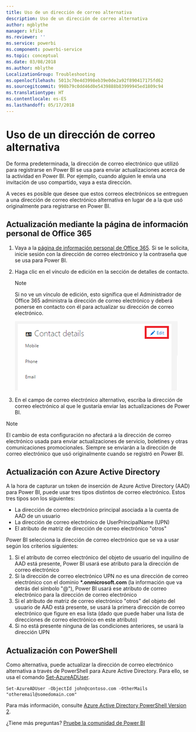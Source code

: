 ```yaml
---
title: Uso de un dirección de correo alternativa
description: Uso de un dirección de correo alternativa
author: mgblythe
manager: kfile
ms.reviewer: ''
ms.service: powerbi
ms.component: powerbi-service
ms.topic: conceptual
ms.date: 03/08/2018
ms.author: mblythe
LocalizationGroup: Troubleshooting
ms.openlocfilehash: 5013c70e4d3998eb39e0de2a92f890417175fd62
ms.sourcegitcommit: 998b79c0dd46d0e5439888b83999945ed1809c94
ms.translationtype: HT
ms.contentlocale: es-ES
ms.lasthandoff: 05/17/2018
---
```

# <a name="using-an-alternate-email-address"></a>Uso de un dirección de correo alternativa
De forma predeterminada, la dirección de correo electrónico que utilizó para registrarse en Power BI se usa para enviar actualizaciones acerca de la actividad en Power BI.  Por ejemplo, cuando alguien le envía una invitación de uso compartido, vaya a esta dirección.

A veces es posible que desee que estos correos electrónicos se entreguen a una dirección de correo electrónico alternativa en lugar de a la que usó originalmente para registrarse en Power BI.

## <a name="updating-through-office-365-personal-info-page"></a>Actualización mediante la página de información personal de Office 365
1. Vaya a la [página de información personal de Office 365](https://portal.office.com/account/#personalinfo).  Si se le solicita, inicie sesión con la dirección de correo electrónico y la contraseña que se usa para Power BI.
2. Haga clic en el vínculo de edición en la sección de detalles de contacto.  
   
   > [!NOTE]
   > Si no ve un vínculo de edición, esto significa que el Administrador de Office 365 administra la dirección de correo electrónico y deberá ponerse en contacto con él para actualizar su dirección de correo electrónico.
   > 
   > 
   
   ![](media/service-admin-alternate-email-address-for-power-bi/contact-details.png)
3. En el campo de correo electrónico alternativo, escriba la dirección de correo electrónico al que le gustaría enviar las actualizaciones de Power BI.

> [!NOTE]
> El cambio de esta configuración no afectará a la dirección de correo electrónico usada para enviar actualizaciones de servicio, boletines y otras comunicaciones promocionales.  Siempre se enviarán a la dirección de correo electrónico que usó originalmente cuando se registró en Power BI.
> 
> 

## <a name="updating-through-azure-active-directory"></a>Actualización con Azure Active Directory
A la hora de capturar un token de inserción de Azure Active Directory (AAD) para Power BI, puede usar tres tipos distintos de correo electrónico. Estos tres tipos son los siguientes:

* La dirección de correo electrónico principal asociada a la cuenta de AAD de un usuario
* La dirección de correo electrónico de UserPrincipalName (UPN)
* El atributo de matriz de dirección de correo electrónico "otros"

Power BI selecciona la dirección de correo electrónico que se va a usar según los criterios siguientes:
1.  Si el atributo de correo electrónico del objeto de usuario del inquilino de AAD está presente, Power BI usará ese atributo para la dirección de correo electrónico
2.  Si la dirección de correo electrónico UPN *no* es una dirección de correo electrónico con el dominio **\*.onmicrosoft.com** (la información que va detrás del símbolo "\@"), Power BI usará ese atributo de correo electrónico para la dirección de correo electrónico
3.  Si el atributo de matriz de correo electrónico "otros" del objeto del usuario de AAD está presente, se usará la primera dirección de correo electrónico que figure en esa lista (dado que puede haber una lista de direcciones de correo electrónico en este atributo)
4. Si no está presente ninguna de las condiciones anteriores, se usará la dirección UPN

## <a name="updating-with-powershell"></a>Actualización con PowerShell
Como alternativa, puede actualizar la dirección de correo electrónico alternativa a través de PowerShell para Azure Active Directory. Para ello, se usa el comando [Set-AzureADUser](https://docs.microsoft.com/powershell/module/azuread/set-azureaduser).

```
Set-AzureADUser -ObjectId john@contoso.com -OtherMails "otheremail@somedomain.com"
```

Para más información, consulte [Azure Active Directory PowerShell Version 2](https://docs.microsoft.com/powershell/azure/active-directory/install-adv2).

¿Tiene más preguntas? [Pruebe la comunidad de Power BI](http://community.powerbi.com/)

